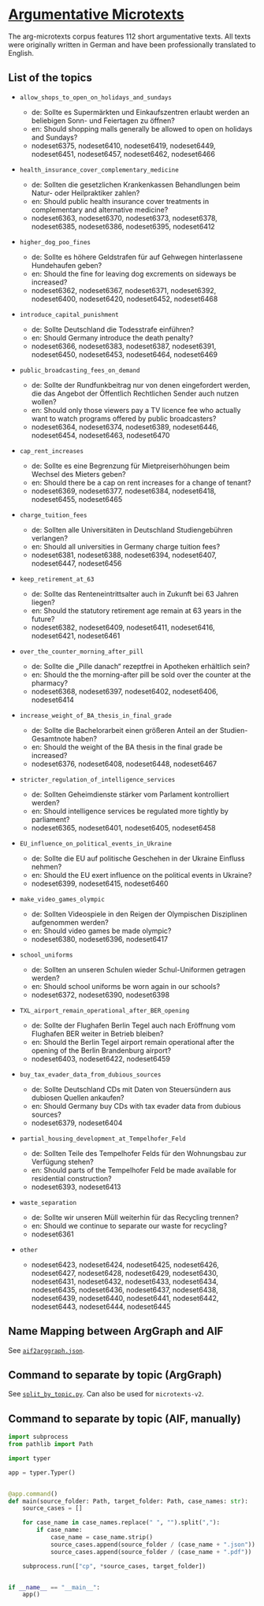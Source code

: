 # [Argumentative Microtexts](https://github.com/peldszus/arg-microtexts)

The arg-microtexts corpus features 112 short argumentative texts. All texts were originally written in German and have been professionally translated to English.

## List of the topics

- `allow_shops_to_open_on_holidays_and_sundays`

  - de: Sollte es Supermärkten und Einkaufszentren erlaubt werden an beliebigen Sonn- und Feiertagen zu öffnen?
  - en: Should shopping malls generally be allowed to open on holidays and Sundays?
  - nodeset6375, nodeset6410, nodeset6419, nodeset6449, nodeset6451, nodeset6457, nodeset6462, nodeset6466

- `health_insurance_cover_complementary_medicine`

  - de: Sollten die gesetzlichen Krankenkassen Behandlungen beim Natur- oder Heilpraktiker zahlen?
  - en: Should public health insurance cover treatments in complementary and alternative medicine?
  - nodeset6363, nodeset6370, nodeset6373, nodeset6378, nodeset6385, nodeset6386, nodeset6395, nodeset6412

- `higher_dog_poo_fines`

  - de: Sollte es höhere Geldstrafen für auf Gehwegen hinterlassene Hundehaufen geben?
  - en: Should the fine for leaving dog excrements on sideways be increased?
  - nodeset6362, nodeset6367, nodeset6371, nodeset6392, nodeset6400, nodeset6420, nodeset6452, nodeset6468

- `introduce_capital_punishment`

  - de: Sollte Deutschland die Todesstrafe einführen?
  - en: Should Germany introduce the death penalty?
  - nodeset6366, nodeset6383, nodeset6387, nodeset6391, nodeset6450, nodeset6453, nodeset6464, nodeset6469

- `public_broadcasting_fees_on_demand`

  - de: Sollte der Rundfunkbeitrag nur von denen eingefordert werden, die das Angebot der Öffentlich Rechtlichen Sender auch nutzen wollen?
  - en: Should only those viewers pay a TV licence fee who actually want to watch programs offered by public broadcasters?
  - nodeset6364, nodeset6374, nodeset6389, nodeset6446, nodeset6454, nodeset6463, nodeset6470

- `cap_rent_increases`

  - de: Sollte es eine Begrenzung für Mietpreiserhöhungen beim Wechsel des Mieters geben?
  - en: Should there be a cap on rent increases for a change of tenant?
  - nodeset6369, nodeset6377, nodeset6384, nodeset6418, nodeset6455, nodeset6465

- `charge_tuition_fees`

  - de: Sollten alle Universitäten in Deutschland Studiengebühren verlangen?
  - en: Should all universities in Germany charge tuition fees?
  - nodeset6381, nodeset6388, nodeset6394, nodeset6407, nodeset6447, nodeset6456

- `keep_retirement_at_63`

  - de: Sollte das Renteneintrittsalter auch in Zukunft bei 63 Jahren liegen?
  - en: Should the statutory retirement age remain at 63 years in the future?
  - nodeset6382, nodeset6409, nodeset6411, nodeset6416, nodeset6421, nodeset6461

- `over_the_counter_morning_after_pill`

  - de: Sollte die „Pille danach“ rezeptfrei in Apotheken erhältlich sein?
  - en: Should the the morning-after pill be sold over the counter at the pharmacy?
  - nodeset6368, nodeset6397, nodeset6402, nodeset6406, nodeset6414

- `increase_weight_of_BA_thesis_in_final_grade`

  - de: Sollte die Bachelorarbeit einen größeren Anteil an der Studien-Gesamtnote haben?
  - en: Should the weight of the BA thesis in the final grade be increased?
  - nodeset6376, nodeset6408, nodeset6448, nodeset6467

- `stricter_regulation_of_intelligence_services`

  - de: Sollten Geheimdienste stärker vom Parlament kontrolliert werden?
  - en: Should intelligence services be regulated more tightly by parliament?
  - nodeset6365, nodeset6401, nodeset6405, nodeset6458

- `EU_influence_on_political_events_in_Ukraine`

  - de: Sollte die EU auf politische Geschehen in der Ukraine Einfluss nehmen?
  - en: Should the EU exert influence on the political events in Ukraine?
  - nodeset6399, nodeset6415, nodeset6460

- `make_video_games_olympic`

  - de: Sollten Videospiele in den Reigen der Olympischen Disziplinen aufgenommen werden?
  - en: Should video games be made olympic?
  - nodeset6380, nodeset6396, nodeset6417

- `school_uniforms`

  - de: Sollten an unseren Schulen wieder Schul-Uniformen getragen werden?
  - en: Should school uniforms be worn again in our schools?
  - nodeset6372, nodeset6390, nodeset6398

- `TXL_airport_remain_operational_after_BER_opening`

  - de: Sollte der Flughafen Berlin Tegel auch nach Eröffnung vom Flughafen BER weiter in Betrieb bleiben?
  - en: Should the Berlin Tegel airport remain operational after the opening of the Berlin Brandenburg airport?
  - nodeset6403, nodeset6422, nodeset6459

- `buy_tax_evader_data_from_dubious_sources`

  - de: Sollte Deutschland CDs mit Daten von Steuersündern aus dubiosen Quellen ankaufen?
  - en: Should Germany buy CDs with tax evader data from dubious sources?
  - nodeset6379, nodeset6404

- `partial_housing_development_at_Tempelhofer_Feld`

  - de: Sollten Teile des Tempelhofer Felds für den Wohnungsbau zur Verfügung stehen?
  - en: Should parts of the Tempelhofer Feld be made available for residential construction?
  - nodeset6393, nodeset6413

- `waste_separation`

  - de: Sollte wir unseren Müll weiterhin für das Recycling trennen?
  - en: Should we continue to separate our waste for recycling?
  - nodeset6361

- `other`
  - nodeset6423, nodeset6424, nodeset6425, nodeset6426, nodeset6427, nodeset6428, nodeset6429, nodeset6430, nodeset6431, nodeset6432, nodeset6433, nodeset6434, nodeset6435, nodeset6436, nodeset6437, nodeset6438, nodeset6439, nodeset6440, nodeset6441, nodeset6442, nodeset6443, nodeset6444, nodeset6445

## Name Mapping between ArgGraph and AIF

See [`aif2arggraph.json`](./aif2arggraph.json).

## Command to separate by topic (ArgGraph)

See [`split_by_topic.py`](./split_by_topic.py). Can also be used for `microtexts-v2`.

## Command to separate by topic (AIF, manually)

```python
import subprocess
from pathlib import Path

import typer

app = typer.Typer()


@app.command()
def main(source_folder: Path, target_folder: Path, case_names: str):
    source_cases = []

    for case_name in case_names.replace(" ", "").split(","):
        if case_name:
            case_name = case_name.strip()
            source_cases.append(source_folder / (case_name + ".json"))
            source_cases.append(source_folder / (case_name + ".pdf"))

    subprocess.run(["cp", *source_cases, target_folder])


if __name__ == "__main__":
    app()
```
